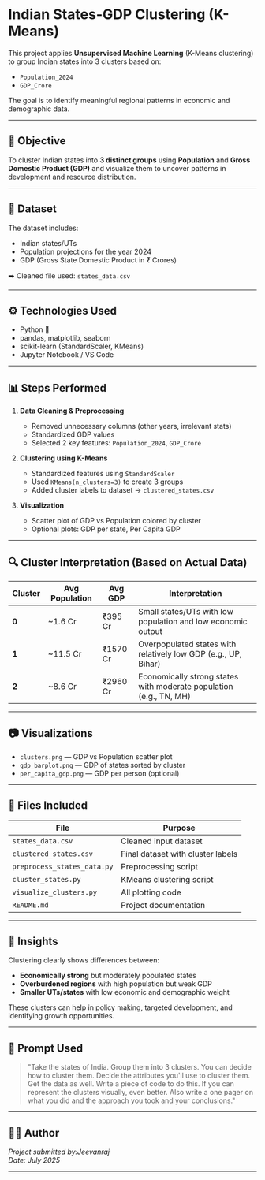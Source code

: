 # Indian States-GDP Clustering (K-Means)

This project applies **Unsupervised Machine Learning** (K-Means clustering) to group Indian states into 3 clusters based on:
- `Population_2024`
- `GDP_Crore`

The goal is to identify meaningful regional patterns in economic and demographic data.

---

## 🧠 Objective

To cluster Indian states into **3 distinct groups** using **Population** and **Gross Domestic Product (GDP)** and visualize them to uncover patterns in development and resource distribution.

---

## 📁 Dataset

The dataset includes:
- Indian states/UTs
- Population projections for the year 2024
- GDP (Gross State Domestic Product in ₹ Crores)

➡️ Cleaned file used: `states_data.csv`

---

## ⚙️ Technologies Used

- Python 🐍
- pandas, matplotlib, seaborn
- scikit-learn (StandardScaler, KMeans)
- Jupyter Notebook / VS Code

---

## 📊 Steps Performed

1. **Data Cleaning & Preprocessing**
   - Removed unnecessary columns (other years, irrelevant stats)
   - Standardized GDP values
   - Selected 2 key features: `Population_2024`, `GDP_Crore`

2. **Clustering using K-Means**
   - Standardized features using `StandardScaler`
   - Used `KMeans(n_clusters=3)` to create 3 groups
   - Added cluster labels to dataset → `clustered_states.csv`

3. **Visualization**
   - Scatter plot of GDP vs Population colored by cluster
   - Optional plots: GDP per state, Per Capita GDP

---

## 🔍 Cluster Interpretation (Based on Actual Data)

| Cluster | Avg Population | Avg GDP      | Interpretation                                                  |
|---------|----------------|--------------|------------------------------------------------------------------|
| **0**   | ~1.6 Cr         | ₹395 Cr      | Small states/UTs with low population and low economic output     |
| **1**   | ~11.5 Cr        | ₹1570 Cr     | Overpopulated states with relatively low GDP (e.g., UP, Bihar)   |
| **2**   | ~8.6 Cr         | ₹2960 Cr     | Economically strong states with moderate population (e.g., TN, MH) |

---

## 📷 Visualizations

- `clusters.png` — GDP vs Population scatter plot
- `gdp_barplot.png` — GDP of states sorted by cluster
- `per_capita_gdp.png` — GDP per person (optional)

---

## 📁 Files Included

| File                        | Purpose                                    |
|-----------------------------|--------------------------------------------|
| `states_data.csv`           | Cleaned input dataset                      |
| `clustered_states.csv`      | Final dataset with cluster labels          |
| `preprocess_states_data.py` | Preprocessing script                       |
| `cluster_states.py`         | KMeans clustering script                   |
| `visualize_clusters.py`     | All plotting code                          |
| `README.md`                 | Project documentation                      |

---

## 🧠 Insights

Clustering clearly shows differences between:
- **Economically strong** but moderately populated states
- **Overburdened regions** with high population but weak GDP
- **Smaller UTs/states** with low economic and demographic weight

These clusters can help in policy making, targeted development, and identifying growth opportunities.

---

## 🤖 Prompt Used

> "Take the states of India. Group them into 3 clusters. You can decide how to cluster them. Decide the attributes you'll use to cluster them. Get the data as well. Write a piece of code to do this. If you can represent the clusters visually, even better. Also write a one pager on what you did and the approach you took and your conclusions."

---

## 👨‍💻 Author

*Project submitted by:Jeevanraj*  
*Date: July 2025*

---

